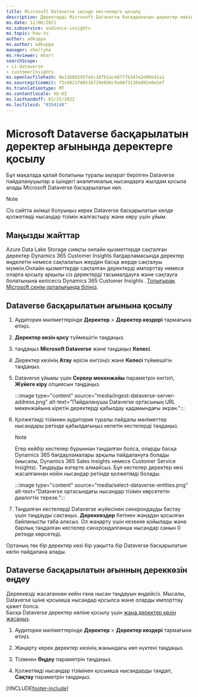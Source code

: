 ```yaml
---
title: Microsoft Dataverse ішінде кестелерге қосылу
description: Деректерді Microsoft Dataverse басқарылатын деректер көлінен импорттау.
ms.date: 12/06/2021
ms.subservice: audience-insights
ms.topic: how-to
author: adkuppa
ms.author: adkuppa
manager: shellyha
ms.reviewer: mhart
searchScope:
- ci-dataverse
- customerInsights
ms.openlocfilehash: 8e11b60295fa5c187b1ac4877fb347e2d9bb41a1
ms.sourcegitcommit: 73cb021760516729e696c9a90731304d92e0e1ef
ms.translationtype: MT
ms.contentlocale: kk-KZ
ms.lasthandoff: 02/25/2022
ms.locfileid: "8354148"
---
```

# <a name="connect-to-data-in-a-microsoft-dataverse-managed-data-lake"></a>Microsoft Dataverse басқарылатын деректер ағынында деректерге қосылу



Бұл мақалада қалай болатыны туралы ақпарат берілген Dataverse пайдаланушылар а ішіндегі аналитикалық нысандарға жылдам қосыла алады Microsoft Dataverse басқарылатын көл. 

> [!NOTE]
> Сіз сайтта әкімші болуыңыз керек Dataverse басқарылатын көлде қолжетімді нысандар тізімін жалғастыру және көру үшін ұйым.

## <a name="important-considerations"></a>Маңызды жайттар

Azure Data Lake Storage сияқты онлайн қызметтерде сақталған деректер Dynamics 365 Customer Insights бағдарламасында деректер өңделетін немесе сақталатын жерден басқа жерде сақталуы мүмкін.Онлайн қызметтерде сақталған деректерді импорттау немесе оларға қосылу арқылы сіз деректерді тасымалдауға және сақтауға болатынына келісесіз Dynamics 365 Customer Insights . [Толығырақ Microsoft сенім орталығында біліңіз](https://www.microsoft.com/trust-center).

## <a name="connect-to-a-dataverse-managed-lake"></a>Dataverse басқарылатын ағынына қосылу

1. Аудитория мәліметтерінде **Деректер** > **Деректер көздері** тармағына өтіңіз.

2. **Деректер көзін қосу** түймешігін таңдаңыз.

3. таңдаңыз **Microsoft Dataverse** және таңдаңыз **Келесі**.

4. Деректер көзінің **Атау** өрісін енгізіңіз және **Келесі** түймешігін таңдаңыз. 

5. Dataverse ұйымы үшін **Сервер мекенжайы** параметрін енгізіп, **Жүйеге кіру** опциясын таңдаңыз.

   :::image type="content" source="media/ingest-dataverse-server-address.png" alt-text="Пайдаланушы Dataverse ортасының URL мекенжайына кіретін деректерді қабылдау қадамындағы экран.":::

6. Қолжетімді тізімнен аудитория туралы пайдалы мәліметтер нысандары ретінде қабылдағыңыз келетін кестелерді таңдаңыз.    

   > [!NOTE]
   > Егер кейбір кестелер бұрыннан таңдалған болса, оларды басқа Dynamics 365 бағдарламалары арқылы пайдалануға болады (мысалы, Dynamics 365 Sales Insights немесе Customer Service Insights). Таңдауды өзгерте алмайсыз. Бұл кестелер деректер көзі жасалғаннан кейін нысандар ретінде қолжетімді болады.

   :::image type="content" source="media/select-dataverse-entities.png" alt-text="Dataverse ортасындағы нысандар тізімін көрсететін диалогтік терезе.":::

7. Таңдалған кестелерді Dataverse жүйесінен синхрондауды бастау үшін таңдауды сақтаңыз. **Дереккөздер** бетінен жаңадан қосылған байланысты таба аласыз. Ол жаңарту үшін кезекке қойылады және барлық таңдалған кестелер синхрондалғанша нысандар санын 0 ретінде көрсетеді.

Ортаның тек бір деректер көзі бір уақытта бір Dataverse басқарылатын көлін пайдалана алады.

## <a name="edit-a-dataverse-managed-lake-data-source"></a>Dataverse басқарылатын ағынның дереккөзін өңдеу

Дереккөзді жасағаннан кейін ғана нысан таңдауын өңдейсіз. Мысалы, Dataverse ішіне қосымша нысандар қосылса және оларды импорттау қажет болса.    
Басқа Dataverse деректер көліне қосылу үшін [жаңа деректер көзін жасаңыз](#connect-to-a-dataverse-managed-lake).

1. Аудитория мәліметтерінде **Деректер** > **Деректер көздері** тармағына өтіңіз.

2. Жаңарту керек деректер көзінің жанындағы көп нүктені таңдаңыз.

3. Тізімнен **Өңдеу** параметрін таңдаңыз.

4. Қолжетімді нысандар тізімінен қосымша нысандарды таңдап, **Сақтау** параметрін таңдаңыз.

[!INCLUDE[footer-include](../includes/footer-banner.md)]

